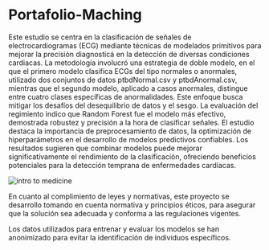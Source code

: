 # Portafolio-Maching


Este estudio se centra en la clasificación de señales de electrocardiogramas (ECG) mediante técnicas de modelados primitivos para
mejorar la precisión diagnosticá en la detección de diversas condiciones
cardiacas. La metodología involucró una estrategia de doble modelo, en
el que el primero modelo clasifica ECGs del tipo normales o anormales,
utilizado dos conjuntos de datos ptbdNormal.csv y ptbdAnormal.csv,
mientras que el segundo modelo, aplicado a casos anormales, distingue
entre cuatro clases específicas de anormalidades. Este enfoque busca mitigar los desafíos del desequilibrio de datos y el sesgo. La evaluación del
regimiento indico que Random Forest fue el modelo más efectivo, demostrada robustez y precisión a la hora de clasificar señales. El estudio
destaca la importancia de preprocesamiento de datos, la optimización de
hiperparámetros en el desarrollo de modelos predictivos confiables. Los
resultados sugieren que combinar modelos puede mejorar significativamente el rendimiento de la clasificación, ofreciendo beneficios potenciales
para la detección temprana de enfermedades cardíacas.


![intro to medicine](https://github.com/user-attachments/assets/3dc0d47b-5881-478a-976c-eeedcce5b29a)


En cuanto al complimiento de leyes y normativas, este proyecto se desarrollo tomando en cuenta normativa y principios éticos, para asegurar que la solución sea adecuada y conforma a las regulaciones vigentes.

Los datos utilizados para entrenar y evaluar los modelos se han anonimizado para evitar la identificación de individuos específicos.



